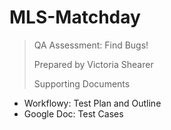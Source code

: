 MLS-Matchday
===========

>QA Assessment: Find Bugs!
>
>Prepared by Victoria Shearer
>
>Supporting Documents
<ul>
<li>Workflowy: Test Plan and Outline</li>
<li>Google Doc: Test Cases</li>
</ul>
